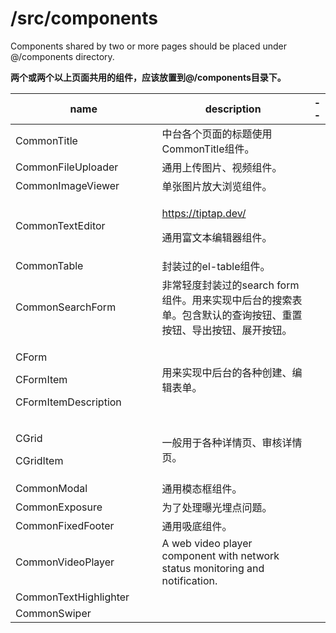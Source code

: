 # /src/components

Components shared by two or more pages should be placed under @/components directory.

**两个或两个以上页面共用的组件，应该放置到@/components目录下。**

<table><thead><tr><th width="281">name</th><th width="386.3333333333333">description</th><th>--</th></tr></thead><tbody><tr><td>CommonTitle</td><td>中台各个页面的标题使用CommonTitle组件。</td><td><br></td></tr><tr><td>CommonFileUploader</td><td>通用上传图片、视频组件。</td><td><br></td></tr><tr><td>CommonImageViewer</td><td>单张图片放大浏览组件。</td><td><br></td></tr><tr><td>CommonTextEditor</td><td><p><a href="https://tiptap.dev/">https://tiptap.dev/</a></p><p>通用富文本编辑器组件。</p></td><td><br></td></tr><tr><td>CommonTable</td><td>封装过的el-table组件。</td><td><br></td></tr><tr><td>CommonSearchForm</td><td>非常轻度封装过的search form组件。用来实现中后台的搜索表单。包含默认的查询按钮、重置按钮、导出按钮、展开按钮。</td><td><br></td></tr><tr><td><p>CForm</p><p>CFormItem</p><p>CFormItemDescription</p></td><td>用来实现中后台的各种创建、编辑表单。</td><td><br></td></tr><tr><td><p>CGrid</p><p>CGridItem</p></td><td>一般用于各种详情页、审核详情页。</td><td><br></td></tr><tr><td>CommonModal</td><td>通用模态框组件。</td><td><br></td></tr><tr><td>CommonExposure</td><td>为了处理曝光埋点问题。</td><td><br></td></tr><tr><td>CommonFixedFooter</td><td>通用吸底组件。</td><td><br></td></tr><tr><td>CommonVideoPlayer</td><td>A web video player component with network status monitoring and notification.</td><td><br></td></tr><tr><td>CommonTextHighlighter</td><td><br></td><td><br></td></tr><tr><td>CommonSwiper</td><td></td><td></td></tr></tbody></table>
